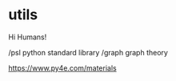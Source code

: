 # utils

Hi Humans!

/psl      python standard library
/graph    graph theory

https://www.py4e.com/materials
